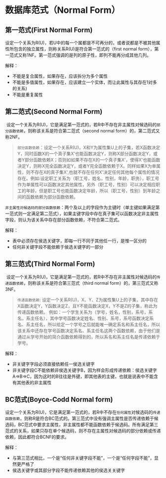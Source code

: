 # 数据库范式（Normal Form）
## 第一范式(First Normal Form)
 设定一个关系为R(U)，若U中的每一个属都是不可再分的，或者说都是不被其他属性所包含的独立属性，则称关系R(U)是符合第一范式的（first normal form），第一范式又称1NF。第一范式强调的是列的原子性，即列不能再分成其他几列。

解释：
* 不能是复合属性，如果存在，应该拆分为多个属性
* 不能是多值属性，如果存在，应该建立一个实体，而让此属性与其存在1对多的关系)
* 不能是重复属性

## 第二范式(Second Normal Form)
  设定一个关系为R(U)，它是满足第一范式的，若R中不存在非主属性对候选码的`部分函数依赖`，则称该关系是符合第二范式（second normal form）的，第二范式又称2NF。
> `部分函数依赖`：设定一个关系R(U)，X和Y为属性集U上的子集，若X函数决定Y，同时函数X的一个真子集X'也能函数决定Y，则称X部分函数决定Y，或者Y部分函数依赖X；否则如如果不存在X的一个真子集X'，使得X'也能函数决定Y，则称X完全函数决定Y，或者Y完全函数依赖于X。同样如果X为单属性，则不存在X的真子集X',也就不存在任何X'决定任何其他每个属性的情况存在。例如:设定职工关系为（职工号，姓名，性别，年龄，职务），职工号作为单属性可以函数决定其他属性，另外（职工号，性别）可以决定相应职工的年龄，但是职工号也能函数决定年龄，所以（职工号，性别）到年龄之间的函数依赖为部分函数依赖。

`非主属性对候选码的部分函数依赖`：两个及以上的字段作为主键时（单主键如果满足第一范式则一定满足第二范式），如果主键字段中存在真子集可以函数决定非主属性字段，则认为该关系中存在部分函数依赖，不符合第二范式。

解释：
* 表中必须存在侯选关键字，即每一行不同于其他任一行，是惟一区分的
* 任何非关键字段不能依赖于侯选关键字的一部分

## 第三范式(Third Normal Form)
  设定一个关系为R(U)，它是满足第一范式的，若R中不存在非主属性对候选码的`传递函数依赖`，则称该关系是符合第三范式（third normal form）的，第三范式又称3NF。
> `传递函数依赖`: 设定一个关系R(U)，X、Y、Z为属性集U上的子集，其中存在X函数决定Y，Y函数决定Z，且Y不能函数决定X，Y不是Z的子集，称此为传递函数依赖。
例如：一个学生关系为（学号，姓名，性别，系号，系名，系主任名），其中学号函数决定姓名、性别、系号，系号函数决定系名、系主任名，所以给定一个学号之后就能唯一确定系名和系主任名，所以该关系中还存在学号函数决定系名、系主任名这两个函数依赖，由于他们是通过从学号开始的简介函数依赖得到的，所以系名和系主任名是传递依赖于学号。

解释：
* 非关键字字段必须直接依赖任一侯选关键字
* 非关键字段C不能依赖非侯选关键字B，因为样会形成传递依赖：侯选关键字A=>B=>C，因为这时的B往往是外键，即其他表的主键，也就是说表中不能含有其他表的非主属性
## BC范式(Boyce-Codd Normal form)
  设定一个关系为R(U)，它是满足第一范式的，若R中不存在`任何属性`对候选码的`传递函数依赖`，则称R是符合BC范式的。第三范式中没有强调主属性是否传递依赖于候选码，BC范式中要求主属性，非主属性都不能函数依赖于候选码。所有满足第三范式的关系，如果只存在单个候选码，则不存在主属性对候选码的部分依赖或传递依赖，因此都符合BCNF的要求。

解释：
* 与第三范式相比，一个是“任何非关键字段不能”，一个是“任何字段不能”，显然更严格了
* 侯选关键字或其部分字段不能传递依赖其他的侯选关关键字
